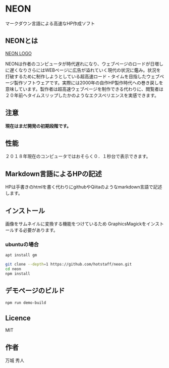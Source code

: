 # NEON

マークダウン言語による高速なHP作成ソフト

## NEONとは

[NEON LOGO](https://github.com/hotstaff/neon/blob/master/demo/neon.png)

NEONは作者のコンピュータが時代遅れになり、ウェブページのロードが日増しに遅くなりさらにはWEBページに広告が溢れていく現代の状況に鑑み。状況を打破するために制作しようとしている超高速ロード・タイムを目指したウェブページ製作ソフトウェアです。実際には2000年の自作HP製作時代への巻き戻しを意味しています。製作者は超高速ウェブページを制作できる代わりに、閲覧者は２０年前へタイムスリップしたかのようなエクスペリエンスを実感できます。

## 注意
**現在はまだ開発の初期段階です。**

## 性能
２０１８年現在のコンピュータではおそらく０．１秒台で表示できます。

## Markdown言語によるHPの記述
HPは手書きのhtmlを書く代わりにgithubやQiitaのようなmarkdown言語で記述します。

## インストール

画像をサムネイルに変換する機能をつけているため
GraphicsMagickをインストールする必要があります。

### ubuntuの場合
```bash
apt install gm
```

```bash
git clone --depth=1 https://github.com/hotstaff/neon.git
cd neon
npm install
```

## デモページのビルド

```
npm run demo-build
```

## Licence
MIT

## 作者
万城 秀人
